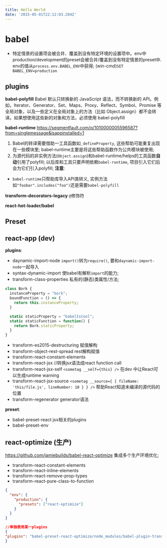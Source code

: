 ```yaml
---
title: Hello World
date: '2015-05-01T22:12:03.284Z'
---
```


# babel
- 特定情景的设置项会被合并、覆盖到没有特定环境的设置项中。env中production/development的preset会被合并/覆盖到没有特定情景的preset中. env的值从`process.env.BABEL_ENV`中获得; (win-cmd)`SET BABEL_ENV=production`





## plugins
**babel-polyfill**
Babel 默认只转换新的 JavaScript 语法，而不转换新的 API。例如，Iterator、Generator、Set、Maps、Proxy、Reflect、Symbol、Promise 等全局对象，以及一些定义在全局对象上的方法（比如 Object.assign）都不会转译。如果想使用这些新的对象和方法，必须使用 babel-polyfill

**babel-runtime**
https://segmentfault.com/q/1010000005596587?from=singlemessage&isappinstalled=1
1. Babel的转译需要借助一工具函数如`_defineProperty`, 这些帮助可能重复出现在一些模块里; babel-runtime主要是将这些帮助函数作为公共模块被使用;
2. 为源代码的非实例方法(`Object.assign`)和babel-runtime/helps的工具函数**自动**引用了polyfill; 以后库和工具只要声明依赖`babel-runtime`, 项目引入它们后会为它们引入polyfill;
**注意**: 
- `babel-runtime`只帮助库导入API类转义, 实例方法如`"foobar".includes("foo")`还是需要`babel-polyfill`

**transform-decorators-legacy**
`@`修饰符

**react-hot-loader/babel**


## Preset
## react-app (dev)
**plugins**:
- daynamic-import-node `import()`转为`require()`, 要和`daynamic-import-node`一起导入
- syntax-dynamic-import 使babel有解析`import`的能力;
- transform-class-properties 私有的(静态)类属性/方法;
```js
class Bork {
  instanceProperty = "bork";
  boundFunction = () => {
    return this.instanceProperty;
  }

  static staticProperty = "babelIsCool";
  static staticFunction = function() {
    return Bork.staticProperty;
  }
}
```
- transform-es2015-destructuring 赋值解构
- transform-object-rest-spread rest解构赋值
- transform-react-constant-elements
- transform-react-jsx //转换jsx语法成react function call
- transform-react-jsx-self `<sometag __self={this} />` 在dev 中让React可以生成runtime warning
- transform-react-jsx-source `<sometag __source={ { fileName: 'this/file.js', lineNumber: 10 } } />` 帮助React知道未编译的源代码的位置
- transform-regenerator generator语法

**preset**:
- babel-preset-react jsx相关的plugins
- babel-preset-env

## react-optimize (生产)
https://github.com/jamiebuilds/babel-react-optimize
集成多个生产环境优化;
- transform-react-constant-elements
- transform-react-inline-elements
- transform-react-remove-prop-types
- transform-react-pure-class-to-function


```json
{
  "env": {
    "production": {
      "presets": ["react-optimize"]
    }
  }
}

//单独使用某一plugins
{
"plugins": "babel-preset-react-optimize/node_modules/babel-plugin-transform-react-constant-elements"
}
```
